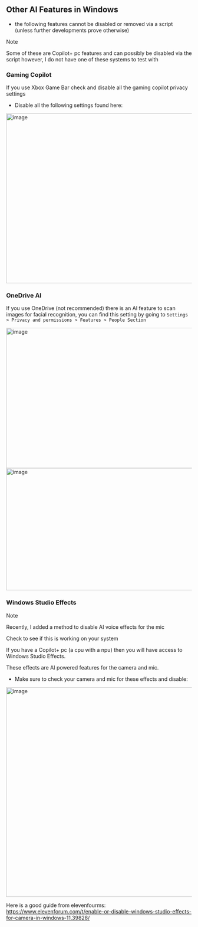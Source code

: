 ## Other AI Features in Windows

- the following features cannot be disabled or removed via a script (unless further developments prove otherwise)

> [!NOTE]
> Some of these are Copilot+ pc features and can possibly be disabled via the script however, I do not have one of these systems to test with
> 


### Gaming Copilot

If you use Xbox Game Bar check and disable all the gaming copilot privacy settings

- Disable all the following settings found here:

<img width="835" height="460" alt="image" src="https://github.com/user-attachments/assets/316e1eaf-f75e-45b2-91f1-9535198dc6e5" />


### OneDrive AI 

If you use OneDrive (not recommended) there is an AI feature to scan images for facial recognition, you can find this setting by going to `Settings > Privacy and permissions > Features > People Section`

<img width="540" height="380" alt="image" src="https://github.com/user-attachments/assets/5be01139-ded4-45f6-9692-c287d562d6ba" />


<img width="632" height="331" alt="image" src="https://github.com/user-attachments/assets/815f48f0-155f-4c57-a2e0-9fa879128205" />



### Windows Studio Effects

>[!NOTE]
> Recently, I added a method to disable AI voice effects for the mic
>
> Check to see if this is working on your system
>

If you have a Copilot+ pc (a cpu with a npu) then you will have access to Windows Studio Effects.

These effects are AI powered features for the camera and mic.

- Make sure to check your camera and mic for these effects and disable:

<img width="648" height="568" alt="image" src="https://github.com/user-attachments/assets/7ba18488-7133-4926-b6fb-543ca737e27d" />


Here is a good guide from elevenfourms: https://www.elevenforum.com/t/enable-or-disable-windows-studio-effects-for-camera-in-windows-11.39828/

